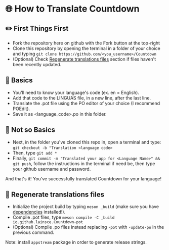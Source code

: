 # 🌐 How to Translate Countdown

## ✏️ First Things First

* Fork the repository here on github with the Fork button at the top-right
* Clone this repository by opening the terminal in a folder of your choice and typing `git clone https://github.com/<you_username>/Countdown`
* (Optional) Check [Regenerate translations files](https://github.com/lainsce/Countdown/tree/main/po#-regenerate-translations-files) section if files haven't been recently updated.

## 📃 Basics

* You'll need to know your language's code (ex. en = English).
* Add that code to the LINGUAS file, in a new line, after the last line.
* Translate the .pot file using the PO editor of your choice (I recommend POEdit).
* Save it as <language_code>.po in this folder.

## 📝 Not so Basics

* Next, in the folder you've cloned this repo in, open a terminal and type: ```git checkout -b "Translation <language code>```
* Then, type ```git add *```
* Finally, ```git commit -m "Translated your app for <Language Name>" && git push```, follow the instructions in the terminal if need be, then type your github username and password.

And that's it! You've successfully translated Countdown for your language!

## 🔁 Regenerate translations files
* Initialize the project build by typing `meson _build` (make sure you have [dependencies](https://github.com/lainsce/Countdown#%EF%B8%8F-dependencies) installed!).
* Compile .pot files, type `meson compile -C _build io.github.lainsce.Countdown-pot`
* (Optional) Compile .po files instead replacing `-pot` with `-update-po` in the previous command.

Note: install `appstream` package in order to generate release strings.
